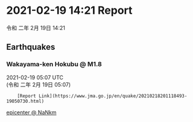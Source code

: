 # 2021-02-19 14:21 Report
令和 二年 2月 19日 14:21

## Earthquakes
### Wakayama-ken Hokubu @ M1.8
2021-02-19 05:07 UTC  
        (令和 二年 2月 19日 05:07)
  
        [Report Link](https://www.jma.go.jp/en/quake/20210218201118493-19050730.html)  
[epicenter @ NaNkm](https://www.google.com/maps/place/34°12'00%22+135°12'00%22/@34.2,135.2,17z/data=!3m1!4b1!4m5!3m4!1s0x0:0x0!8m2!3d34.2!4d135.2)